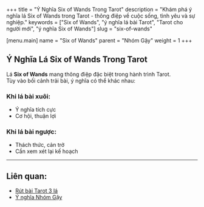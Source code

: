 +++
title = "Ý Nghĩa Six of Wands Trong Tarot"
description = "Khám phá ý nghĩa lá Six of Wands trong Tarot - thông điệp về cuộc sống, tình yêu và sự nghiệp."
keywords = ["Six of Wands", "ý nghĩa lá bài Tarot", "Tarot cho người mới", "ý nghĩa Six of Wands"]
slug = "six-of-wands"

[menu.main]
name = "Six of Wands"
parent = "Nhóm Gậy"
weight = 1
+++

## Ý Nghĩa Lá Six of Wands Trong Tarot

Lá **Six of Wands** mang thông điệp đặc biệt trong hành trình Tarot.  
Tùy vào bối cảnh trải bài, ý nghĩa có thể khác nhau:

### Khi lá bài xuôi:
- Ý nghĩa tích cực  
- Cơ hội, thuận lợi  

### Khi lá bài ngược:
- Thách thức, cản trở  
- Cần xem xét lại kế hoạch  

---

## Liên quan:
- [Rút bài Tarot 3 lá](../../)
- [Ý nghĩa Nhóm Gậy](../)
